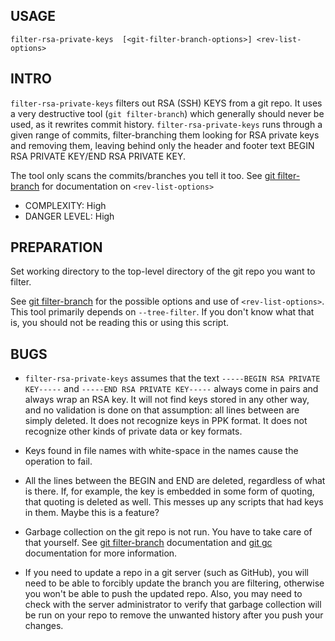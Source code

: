 USAGE
-----
```
filter-rsa-private-keys  [<git-filter-branch-options>] <rev-list-options>
```

INTRO
-----
```filter-rsa-private-keys``` filters out RSA (SSH) KEYS from a git repo.  It uses a very destructive tool
(```git filter-branch```) which generally should never be used, as it rewrites commit history.
```filter-rsa-private-keys``` runs through a given range of commits, filter-branching them looking for RSA private keys
and removing them, leaving behind only the header and footer text BEGIN RSA PRIVATE KEY/END RSA PRIVATE KEY.

The tool only scans the commits/branches you tell it too. See [git filter-branch](https://git-scm.com/docs/git-filter-branch) for documentation on ```<rev-list-options>```

- COMPLEXITY: High
- DANGER LEVEL: High

PREPARATION
-----------
Set working directory to the top-level directory of the git repo you want to filter.

See [git filter-branch](https://git-scm.com/docs/git-filter-branch) for the possible options and use of ```<rev-list-options>```.
This tool primarily depends on ```--tree-filter```.  If you don't know what that is, you
should not be reading this or using this script.

BUGS
----
- ```filter-rsa-private-keys``` assumes that the text ```-----BEGIN RSA PRIVATE KEY-----``` and ```-----END RSA PRIVATE KEY-----```
always come in pairs and always wrap an RSA key.  It will not find keys stored in any other way, and no
validation is done on that assumption: all lines between are simply deleted. It does not recognize
keys in PPK format. It does not recognize other kinds of private data or key formats.

- Keys found in file names with white-space in the names cause the operation to fail.

- All the lines between the BEGIN and END are deleted, regardless of what is there.  If, for example, the key
  is embedded in some form of quoting, that quoting is deleted as well. This messes up any scripts that had keys
  in them.  Maybe this is a feature?

- Garbage collection on the git repo is not run. You have to take care of that yourself. See
[git filter-branch](https://git-scm.com/docs/git-filter-branch) documentation and [git gc](https://git-scm.com/docs/git-gc) documentation for more information.

- If you need to update a repo in a git server (such as GitHub), you will need to be able to forcibly
update the branch you are filtering, otherwise you won't be able to push the updated repo. Also, you may
need to check with the server administrator to verify that garbage collection will be run on your repo to
remove the unwanted history after you push your changes.
